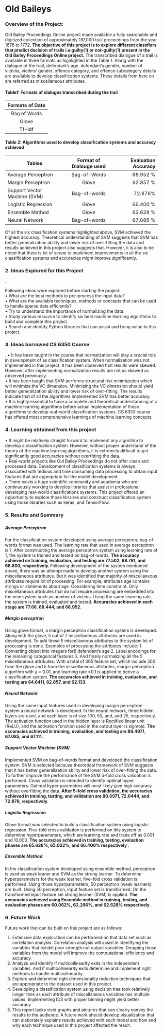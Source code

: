 <h1> Old Baileys </h1>

<h3>Overview of the Project: </h3>
<p align = "left">Old Bailey Proceedings Online project made available a fully searchable and digitized collection of approximately 197,000 trail proceedings from the year 1676 to 1772. <b>The objective of this project is to explore different classfiers that predict decision of trails i.e guilty(1) or not-guilty(1) present in the Old Bailey Proceedings Online project.</b> The transcribed dialogue of a trail is available in three formats as highlighted in the Table 1. Along with the dialogue of the trail, defendant’s age. 
defendant’s gender, number of victims, victims’ gender. offence category, and offence subcategory details are available to develop classification systems. These details from here on are referred as miscellaneous attributes.  </p>
<h4>Table1: Formats of dialuges transcribed during the trail</h4>

 | Formats of Data | 
 |:-------------:  |
 | Bag of Words    | 
 | Glove           |   
 | Tf-idf          |   

<h4>Table 2: Algorithms used to develop classification systems and accuracy achieved </h4>


| Tables        | Format of Dialouge used          | Evaluation Accuracy  |
| ------------- |:-------------:| -----:|
| Average Perceptron| Bag-of-Words   |   68.952 %   |
| Margin Perceptron | Glove    |   62.857 %  |
| Support Vector Machine (SVM)  | Bag-of-words    |   72.876%  |
|  Logistic Regression    | Glove | 66.400 %  |
| Ensemble Method      | Glove     |  62.628 %  |
| Neural Network | Bag-of-words    |   67.085 %  |





Of all the six classification systems highlighted above, SVM achieved the highest accuracy. Theoretical understanding of SVM suggests that SVM has better generalization ability and lower risk of over-fitting the data and results achieved in this project also suggests that. However, it is also to be noted that there is lot of scope to implement improvements in all the six classification systems and accuracies might improve significantly.  


<h3>2.	Ideas Explored for this Project  </h3>.

Following ideas were explored before starting the project:  
•	What are the best methods to pre-process the input data?  
•	What are the available techniques, methods or concepts that can be used to handle sparse data efficiently?  
•	Try to understand the importance of normalizing the data. <br/>
•	Study various resource to identify six best machine learning algorithms to build and complete this project.  
•	Search and identify Python libraries that can assist and bring value to this project.



<h3>3.	Ideas borrowed CS 6350 Course   </h3>.
•	It has been taught in the course that normalization will play a crucial role in development of as classification system. When normalization was not implemented in this project, it has been observed that results were skewed. However, after implementing normalization results are not as skewed as observed previously. <br/>
•	It has been taught that SVM performs structural risk minimization which will minimize the VC dimension. Minimizing the VC dimension should yield better generalization ability and lower risk of over-fitting. The results indicate that of all the algorithms implemented SVM has better accuracy.  <br/>
•	It is highly essential to have a complete and theoretical understanding of a machine learning algorithms before actual implementation of those algorithms to develop real-world classification systems. CS 6350 course has offered most comprehensive learnings of machine learning concepts.  <br/>

<h3>4.	Learning obtained from this project  </h3>
•	It might be relatively straight forward to implement any algorithm to develop a classification system. However, without proper understand of the theory of the machine learning algorithms, it is extremely difficult to get significantly good accuracies without overfitting the data.  <br/>
•	Real-world projects like Old Bailey Proceedings do not offer clean and processed data. Development of classification systems is always associated with tedious and time             consuming data processing to obtain input features that are appropriate for the model development. <br/> 
•	There exists a huge scientific community and academia who are continuously working to develop libraries that assist in professional developing real-world classifications systems. This project offered an opportunity to explore those libraires and construct classification system using those libraries such as keras, and TensorFlow.  <br/>


<h3>5.	Results and Summary <h3>
 
 <h5>Average Perceptron </h5>
For the classification system developed using average perceptron, bag-of-words format was used. The learning rate that used in average perceptron is 1. After constructing the average perceptron system using learning rate of 1, the system is trained and tested on bag-of-words. <b>The accuracy achieved on training, evaluation, and testing are 77.502, 68.761, and 68.800, respectively.  </b>
Following development of the system mentioned above, there was an attempt made to develop another system using the miscellaneous attributes. But it was identified that majority of miscellaneous attributes require lot of processing. For example, attributes age contains strings or statements about age. Considering time constraint. Only miscellaneous attributes that do not require processing are embedded into the new system such as number of victims. Using the same learning rate, the system is trained, evaluated and tested. <b>Accuracies achieved in each stage are 77.66, 68.444, and 68.952.  </b>
<h5>Margin perceptron</h5>
Using glove format, a margin perceptron classification system is developed. Along with the glove, 5 out of 7 miscellaneous attributes are used in development. To add these 5 miscellaneous attributes to the system lot of processing is done. Examples of processing the attributes include:  
1.	Converting object into integers for8 defendant’s age  
2.	Label encodings for the remaining categorical features  
3. And finally normalizing all the 5 miscellaneous attributes.  
With a total of 305 feature set, which include 300 from the glove and 5 from the miscellaneous attributes, margin perceptron algorithm with µ = 0.01, and learning rate =0.1 is applied to derive a classification system.<b> The accuracies achieved in training, evaluation, and testing are 64.6411, 62.857, and 62.133.  </b>
<h5>Neural Network </h5>
Using the same input features used in developing margin perceptron system a neural network is developed. In the neural network, three hidden layers are used, and each layer is of size 100, 50, and, and 25, respectively. The activation function used in the hidden layer is Rectified linear unit (ReLU), and the activation function used in the output layer is sigmoid. <b>The accuracies achieved in training, evaluation, and testing are 88.4971, 67.085, and 67.111. </b>
<h5>Support Vector Machine (SVM) </h5>
Implemented SVM on bag-of-words format and developed the classification system. SVM is selected because theoretical framework of SVM suggests that it has better generalization ability and lower risk of over-fitting the data. To further improve the performance of the SVM 5-fold cross validation is performed. Cross validation is intended to identify optimal hyper parameters. Optimal hyper parameters will most likely give high accuracy without overfitting the data. <b> After 5-fold cross validation, the accuracies achieved in training, testing, and validation are 80.6971, 72.0444, and 72.876, respectively.  </b>
<h5>Logistic Regression </h5>
Glove format was selected to build a classification system using logistic regression. Five-fold cross validation is performed on this system to determine hyperparameters, which are learning rate and trade off as 0.001 and 10,000. <b> The accuracies achieved in training, testing, evaluation phases are 65.628%, 65.022%, and 66.400% respectively </b>. 
<h5>Ensemble Method </h5>
 In the classification system developed using ensemble method, perceptron is used as weak leaner and SVM as the strong learner. To determine hyperparameters for the weak learner, five-fold cross validation is performed. Using those hyperparameters, 50 perceptron (weak learners) are built. Using 50 perceptron, input feature set is transformed. On the transformed input feature set strong learner (SVM) is applied. <b> The accuracies achieved using Ensemble method in training, testing, and evaluation phases are 60.062%, 62.266%, and 62.628% respectively </b>.  

<h3> 6.	Future Work </h3>

Future work that can be built on this project are as follows:  
1.	Extensive data exploration can be performed on that data set such as correlation analysis. Correlation analysis will assist in identifying the variables that exhibit poor strength out output variables. Dropping those variables from the model will improve the computational efficiency and accuracy.  
2.	Analyze and identify if multicollinearity exits in the independent variables. And if multicollinearity exits determine and implement right methods to handle multicollinearity.  
3.	Explore and determine right dimensionality reduction techniques that are appropriate to the dataset used in this project.  
4.	Developing a classification system using decision tree took relatively longer time as each attribute of miscellaneous variables has multiple values. Implementing ID3 with proper binning might yield better accuracy.  
5.	This report lacks vivid graphs and pictures that can clearly convey the results to the audience. A future work should develop visualization that can elaborately explains results achieved with each model and how and why each technique used in this project affected the result.  
